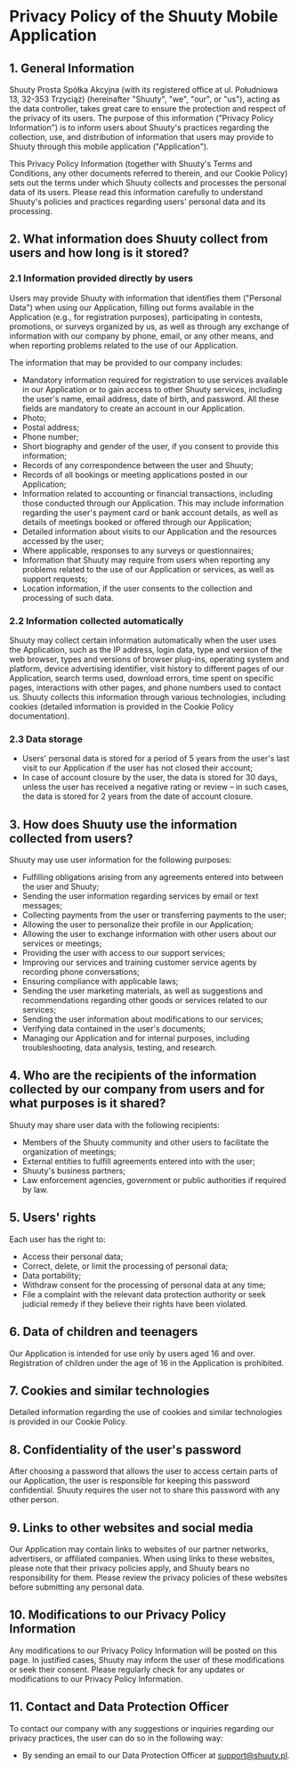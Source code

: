 # Privacy Policy of the Shuuty Mobile Application

## 1. General Information
Shuuty Prosta Spółka Akcyjna (with its registered office at ul. Południowa 13, 32-353 Trzyciąż) (hereinafter "Shuuty", "we", "our", or "us"), acting as the data controller, takes great care to ensure the protection and respect of the privacy of its users. The purpose of this information ("Privacy Policy Information") is to inform users about Shuuty's practices regarding the collection, use, and distribution of information that users may provide to Shuuty through this mobile application ("Application").

This Privacy Policy Information (together with Shuuty's Terms and Conditions, any other documents referred to therein, and our Cookie Policy) sets out the terms under which Shuuty collects and processes the personal data of its users. Please read this information carefully to understand Shuuty's policies and practices regarding users' personal data and its processing.

## 2. What information does Shuuty collect from users and how long is it stored?

### 2.1 Information provided directly by users
Users may provide Shuuty with information that identifies them ("Personal Data") when using our Application, filling out forms available in the Application (e.g., for registration purposes), participating in contests, promotions, or surveys organized by us, as well as through any exchange of information with our company by phone, email, or any other means, and when reporting problems related to the use of our Application.

The information that may be provided to our company includes:
- Mandatory information required for registration to use services available in our Application or to gain access to other Shuuty services, including the user's name, email address, date of birth, and password. All these fields are mandatory to create an account in our Application.
- Photo;
- Postal address;
- Phone number;
- Short biography and gender of the user, if you consent to provide this information;
- Records of any correspondence between the user and Shuuty;
- Records of all bookings or meeting applications posted in our Application;
- Information related to accounting or financial transactions, including those conducted through our Application. This may include information regarding the user's payment card or bank account details, as well as details of meetings booked or offered through our Application;
- Detailed information about visits to our Application and the resources accessed by the user;
- Where applicable, responses to any surveys or questionnaires;
- Information that Shuuty may require from users when reporting any problems related to the use of our Application or services, as well as support requests;
- Location information, if the user consents to the collection and processing of such data.

### 2.2 Information collected automatically
Shuuty may collect certain information automatically when the user uses the Application, such as the IP address, login data, type and version of the web browser, types and versions of browser plug-ins, operating system and platform, device advertising identifier, visit history to different pages of our Application, search terms used, download errors, time spent on specific pages, interactions with other pages, and phone numbers used to contact us. Shuuty collects this information through various technologies, including cookies (detailed information is provided in the Cookie Policy documentation).

### 2.3 Data storage
- Users' personal data is stored for a period of 5 years from the user's last visit to our Application if the user has not closed their account;
- In case of account closure by the user, the data is stored for 30 days, unless the user has received a negative rating or review – in such cases, the data is stored for 2 years from the date of account closure.

## 3. How does Shuuty use the information collected from users?
Shuuty may use user information for the following purposes:
- Fulfilling obligations arising from any agreements entered into between the user and Shuuty;
- Sending the user information regarding services by email or text messages;
- Collecting payments from the user or transferring payments to the user;
- Allowing the user to personalize their profile in our Application;
- Allowing the user to exchange information with other users about our services or meetings;
- Providing the user with access to our support services;
- Improving our services and training customer service agents by recording phone conversations;
- Ensuring compliance with applicable laws;
- Sending the user marketing materials, as well as suggestions and recommendations regarding other goods or services related to our services;
- Sending the user information about modifications to our services;
- Verifying data contained in the user's documents;
- Managing our Application and for internal purposes, including troubleshooting, data analysis, testing, and research.

## 4. Who are the recipients of the information collected by our company from users and for what purposes is it shared?
Shuuty may share user data with the following recipients:
- Members of the Shuuty community and other users to facilitate the organization of meetings;
- External entities to fulfill agreements entered into with the user;
- Shuuty's business partners;
- Law enforcement agencies, government or public authorities if required by law.

## 5. Users' rights
Each user has the right to:
- Access their personal data;
- Correct, delete, or limit the processing of personal data;
- Data portability;
- Withdraw consent for the processing of personal data at any time;
- File a complaint with the relevant data protection authority or seek judicial remedy if they believe their rights have been violated.

## 6. Data of children and teenagers
Our Application is intended for use only by users aged 16 and over. Registration of children under the age of 16 in the Application is prohibited.

## 7. Cookies and similar technologies
Detailed information regarding the use of cookies and similar technologies is provided in our Cookie Policy.

## 8. Confidentiality of the user's password
After choosing a password that allows the user to access certain parts of our Application, the user is responsible for keeping this password confidential. Shuuty requires the user not to share this password with any other person.

## 9. Links to other websites and social media
Our Application may contain links to websites of our partner networks, advertisers, or affiliated companies. When using links to these websites, please note that their privacy policies apply, and Shuuty bears no responsibility for them. Please review the privacy policies of these websites before submitting any personal data.

## 10. Modifications to our Privacy Policy Information
Any modifications to our Privacy Policy Information will be posted on this page. In justified cases, Shuuty may inform the user of these modifications or seek their consent. Please regularly check for any updates or modifications to our Privacy Policy Information.

## 11. Contact and Data Protection Officer
To contact our company with any suggestions or inquiries regarding our privacy practices, the user can do so in the following way:
- By sending an email to our Data Protection Officer at support@shuuty.pl.
